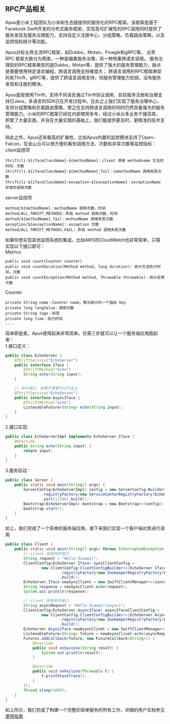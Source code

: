 ## RPC产品相关

Apus是小米工程团队为小米和生态链提供的服务化的RPC框架。该框架是基于Facebook Swift开发的分布式服务框架，实现高可扩展性的RPC调用同时提供了服务发现及服务治理能力，支持自定义注册中心、分组策略、负载路由策略，以及监控指标统计等功能。

Apus对标业界主流RPC框架，如Dubbo，Motan，Finagle和gRPC等。
业界 RPC 框架大致分为两类，一种是偏重服务治理，另一种侧重跨语言调用。
服务治理型的RPC框架典型的是Dubbo，Motan等，提供了强大的服务管理能力，缺点是需要使用特定语言编程，跨语言调用支持难度大；
跨语言调用的RPC框架典型的有Thrift，gRPC等，提供了跨语言调用支持，但服务管理能力较弱，没有服务发现和注册的模块。

Apus底层使用Thrift，支持不同语言通过Thrift协议调用，目前服务注册和治理支持已Java，多语言的SDK已在开发过程中。在此之上我们实现了服务治理中心，支持分组策略和负载路由策略，使之在支持跨语言调用的同时仍然具备强大的服务管理能力。小米的RPC框架已经在内部使用多年，经过小米众多业务千锤百炼，积累了大量实践，并且在大量实践的基础上，我们能提供更及时，更精准的技术支持。

除此之外，Apus还有极高的扩展性，比如Apus内置的监控模块支持了Open-Falcon，在金山云可以很方便的看到调用方法、次数和异常次数等监控指标：  
client监控项  
```
thriftcli-${ifaceClassName}-${methodName}：client 调用 methodname 方法的时间，次数
thriftcli-${ifaceClassName}-${methodName}_fail：namethodName 调用失败次数
thriftcli-${ifaceClassName}-exception-${exceptionName}：exceptionName 异常的调用次数
```
server监控项
```
method/${methodName}：methodName 调用次数，时间
method/ALL_THRIFT_METHODS：所有 method 调用次数，时间
method/${methodName}_fail：methodName 调用失败次数
exception/${exceptionName}: exception 次数 
method/ALL_THRIFT_METHODS_FAIL: 所有 method 调用失败次数
```
如果你想实现其他监控系统的集成，比如AWS的CloudWatch也非常简单，只需实现以下接口即可：  
Metrics
```
public void count(Counter counter)
public void countDuration(Method method, long duration): 统计方法执行时间，次数
public void countException(Method method, Throwable throwable)：统计异常次数
```

Counter
```
private String name：Counter name，表示统计的一个指标 Key
private long longValue：调用次数
private String tags：标签
private long time：执行时间
....
```
简单即是美，Apus使用起来非常简单。仅需三步就可以让一个服务端应用跑起来：  
1.接口定义：
```java
public class EchoServer {
    @ThriftService("EchoServer")
    public interface Iface {
        @ThriftMethod("echo")
        String echo(String input);
    }

    // 异步接口，如果不需要可以不定义
    @ThriftService("EchoServer")
    public interface AsyncIface {
        @ThriftMethod("echo")
        ListenableFuture<String> echo(String input);    
    }
}
```
2.接口实现:
```java
public class EchoServerImpl implements EchoServer.Iface {
    @Override
    public String echo(String input) {
        return input;
    }
}
```
3.服务启动：
```java
public class Server {
    public static void main(String[] args) {
        ServerConfig<EchoServerImpl> config = new ServerConfig.Builder<>(EchoServerImpl.class)
                .registryFactory(new ServiceCenterRegistryFactory(EchoServerImpl.class))
                .port(12346).build();
        Bootstrap<EchoServerImpl> bootstrap = new Bootstrap<>(config);
        bootstrap.start();
    }
}
```
如上，我们完成了一个简单的服务端应用，接下来我们实现一个客户端对其进行调用  
```java
public class Client {
    public static void main(String[] args) throws InterruptedException {
        // client 调用同步接口
        String request = "Hello Xiaomi!";
        ClientConfig<EchoServer.Iface> syncClientConfig =
                new ClientConfig.ClientConfigBuilder<>(EchoServer.Iface.class)
                        .registryFactory(new ZookeeperRegistryFactory(EchoServer.Iface.class))
                        .build();
        EchoServer.Iface newSyncClient = new SwiftClientManager<>(syncClientConfig).createClient();
        String response = newSyncClient.echo(request);
        System.out.println(response);

        // client 调用异步接口
        String asyncRequest = "Hello Xiaomi!(async)";
        ClientConfig<EchoServer.AsyncIface> asyncIfaceClientConfig =
                new ClientConfig.ClientConfigBuilder<>(EchoServer.AsyncIface.class)
                        .registryFactory(new ZookeeperRegistryFactory(EchoServer.Iface.class))
                        .build();
        EchoServer.AsyncIface newAsyncClinet = new SwiftClientManager<>(asyncIfaceClientConfig).createClient();
        ListenableFuture<String> future = newAsyncClinet.echo(asyncRequest);
        Futures.addCallback(future, new FutureCallback<String>() {
            @Override
            public void onSuccess(String result) {
                System.out.println(result);
            }

            @Override
            public void onFailure(Throwable t) {
                t.printStackTrace();
            }
        });
        Thread.sleep(1000);
    }
}

```
如上所示，我们完成了构建一个完整的简单服务的所有工作，详细的用户文档参见[使用指南](http://docs.api.xiaomi.com/apus/)